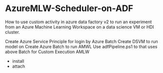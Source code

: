 # AzureMLW-Scheduler-on-ADF
How to use custom activity in azure data factory v2 to run an experiment from an Azure Machine Learning Workspace on a data science VM or HDI cluster. 

Create Azure Service Principle for login by Azure Batch
Create DSVM to run model on
Create Azure Batch to run AMWL
Use adfPipeline.ps1 to that uses above Batch for Custom Execution
AMLW 
- install
- attach

